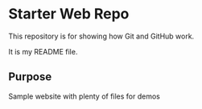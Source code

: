 # Starter Web Repo

This repository is for showing how Git and GitHub work. 

It is my README file.

## Purpose

Sample website with plenty of files for demos
